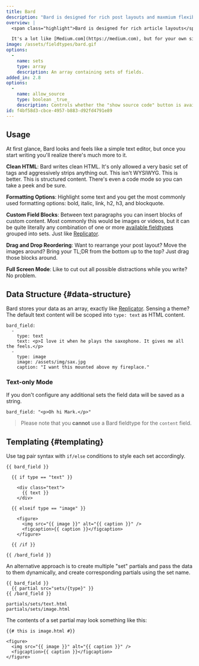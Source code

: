 ```yaml
---
title: Bard
description: "Bard is designed for rich post layouts and maxmium flexibility."
overview: |
  <span class="highlight">Bard is designed for rich article layouts</span>. It's more than a content editor, it's practically a layout designer. Bard starts with simple, rich text editor with popup formatting controls. It stores structured data and adds the ability to insert blocks of any arrangement of custom fields amidst the text.

  It's a lot like [Medium.com](https://medium.com), but for your own site. It's also 100% compatible with [Replicator's](/fieldtypes/replicator) data structure — you can easily switch between their interfaces if you desire.
image: /assets/fieldtypes/bard.gif
options:
  -
    name: sets
    type: array
    description: An array containing sets of fields.
added_in: 2.8
options:
  -
    name: allow_source
    type: boolean _true_
    description: Controls whether the "show source code" button is available to your editors.
id: f4bf58d3-cbce-4957-b883-d92fd4791e89
---
```

## Usage

At first glance, Bard looks and feels like a simple text editor, but once you start writing you'll realize there's much more to it.

**Clean HTML**: Bard writes clean HTML. It's only allowed a very basic set of tags and aggressively strips anything out. This isn't WYSIWYG. This is better. This is structured content. There's even a code mode so you can take a peek and be sure.

**Formatting Options**: Highlight some text and you get the most commonly used formatting options: bold, italic, link, h2, h3, and blockquote.

**Custom Field Blocks**: Between text paragraphs you can insert blocks of custom content. Most commonly this would be images or videos, but it can be quite literally any combination of one or more [available fieldtypes][fieldtypes] grouped into sets. Just like [Replicator][replicator].

**Drag and Drop Reordering**: Want to rearrange your post layout? Move the images around? Bring your TL;DR from the bottom up to the top? Just drag those blocks around.

**Full Screen Mode**: Like to cut out all possible distractions while you write? No problem.



## Data Structure {#data-structure}

Bard stores your data as an array, exactly like [Replicator][replicator]. Sensing a theme? The default text content will be scoped into `type: text` as HTML content.

```.language-yaml
bard_field:
  -
    type: text
    text: <p>I love it when he plays the saxophone. It gives me all the feels.</p>
  -
    type: image
    image: /assets/img/sax.jpg
    caption: "I want this mounted above my fireplace."
```

### Text-only Mode

If you don't configure any additional sets the field data will be saved as a string.
```.language-yaml
bard_field: "<p>Oh hi Mark.</p>"
```

> Please note that you **cannot** use a Bard fieldtype for the `content` field.

## Templating {#templating}

Use tag pair syntax with `if/else` conditions to style each set accordingly.

```
{{ bard_field }}

  {{ if type == "text" }}

    <div class="text">
      {{ text }}
    </div>

  {{ elseif type == "image" }}

    <figure>
      <img src="{{ image }}" alt="{{ caption }}" />
      <figcaption>{{ caption }}</figcaption>
    </figure>

  {{ /if }}

{{ /bard_field }}

```
An alternative approach is to create multiple "set" partials and pass the data to them dynamically, and create corresponding partials using the set name.

```
{{ bard_field }}
  {{ partial src="sets/{type}" }}
{{ /bard_field }}
```

```
partials/sets/text.html
partials/sets/image.html
```

The contents of a set partial may look something like this:

```
{{# this is image.html #}}

<figure>
  <img src="{{ image }}" alt="{{ caption }}" />
  <figcaption>{{ caption }}</figcaption>
</figure>
```

[replicator]: /fieldtypes/replicator
[fieldtypes]: /fieldtypes
